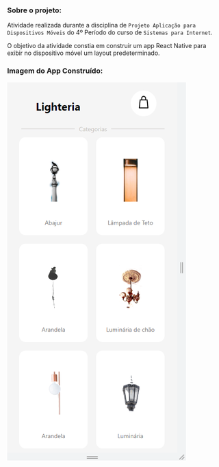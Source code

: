 ### Sobre o projeto:

Atividade realizada durante a disciplina de `Projeto Aplicação para Dispositivos Móveis` do 4º Período do curso de `Sistemas para Internet`.

O objetivo da atividade constia em construir um app React Native para exibir no dispositivo móvel um layout predeterminado.

### Imagem do App Construído: 

![Layout mobile](/app-rn/assets/imagem-app.png)